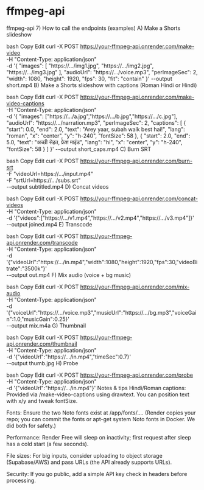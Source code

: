 # ffmpeg-api
ffmpeg-api
7) How to call the endpoints (examples)
A) Make a Shorts slideshow

bash
Copy
Edit
curl -X POST https://your-ffmpeg-api.onrender.com/make-video \
  -H "Content-Type: application/json" \
  -d '{
    "images": [
      "https://.../img1.jpg",
      "https://.../img2.jpg",
      "https://.../img3.jpg"
    ],
    "audioUrl": "https://.../voice.mp3",
    "perImageSec": 2,
    "width": 1080,
    "height": 1920,
    "fps": 30,
    "fit": "contain"
  }' --output short.mp4
B) Make a Shorts slideshow with captions (Roman Hindi or Hindi)

bash
Copy
Edit
curl -X POST https://your-ffmpeg-api.onrender.com/make-video-captions \
  -H "Content-Type: application/json" \
  -d '{
    "images": ["https://.../a.jpg","https://.../b.jpg","https://.../c.jpg"],
    "audioUrl": "https://.../narration.mp3",
    "perImageSec": 2,
    "captions": [
      { "start": 0.0, "end": 2.0, "text": "Arey yaar, subah walk best hai!", "lang": "roman", "x": "center", "y": "h-240", "fontSize": 58 },
      { "start": 2.0, "end": 5.0, "text": "अच्छी सेहत, फ्रेश माइंड", "lang": "hi", "x": "center", "y": "h-240", "fontSize": 58 }
    ]
  }' --output short_caps.mp4
C) Burn SRT

bash
Copy
Edit
curl -X POST https://your-ffmpeg-api.onrender.com/burn-srt \
  -F "videoUrl=https://.../input.mp4" \
  -F "srtUrl=https://.../subs.srt" \
  --output subtitled.mp4
D) Concat videos

bash
Copy
Edit
curl -X POST https://your-ffmpeg-api.onrender.com/concat-videos \
  -H "Content-Type: application/json" \
  -d '{"videos":["https://.../v1.mp4","https://.../v2.mp4","https://.../v3.mp4"]}' \
  --output joined.mp4
E) Transcode

bash
Copy
Edit
curl -X POST https://your-ffmpeg-api.onrender.com/transcode \
  -H "Content-Type: application/json" \
  -d '{"videoUrl":"https://.../in.mp4","width":1080,"height":1920,"fps":30,"videoBitrate":"3500k"}' \
  --output out.mp4
F) Mix audio (voice + bg music)

bash
Copy
Edit
curl -X POST https://your-ffmpeg-api.onrender.com/mix-audio \
  -H "Content-Type: application/json" \
  -d '{"voiceUrl":"https://.../voice.mp3","musicUrl":"https://.../bg.mp3","voiceGain":1.0,"musicGain":0.25}' \
  --output mix.m4a
G) Thumbnail

bash
Copy
Edit
curl -X POST https://your-ffmpeg-api.onrender.com/thumbnail \
  -H "Content-Type: application/json" \
  -d '{"videoUrl":"https://.../in.mp4","timeSec":0.7}' \
  --output thumb.jpg
H) Probe

bash
Copy
Edit
curl -X POST https://your-ffmpeg-api.onrender.com/probe \
  -H "Content-Type: application/json" \
  -d '{"videoUrl":"https://.../in.mp4"}'
Notes & tips
Hindi/Roman captions: Provided via /make-video-captions using drawtext. You can position text with x/y and tweak fontSize.

Fonts: Ensure the two Noto fonts exist at /app/fonts/.... (Render copies your repo; you can commit the fonts or apt-get system Noto fonts in Docker. We did both for safety.)

Performance: Render Free will sleep on inactivity; first request after sleep has a cold start (a few seconds).

File sizes: For big inputs, consider uploading to object storage (Supabase/AWS) and pass URLs (the API already supports URLs).

Security: If you go public, add a simple API key check in headers before processing.

